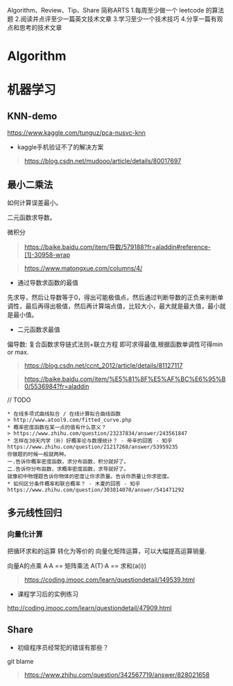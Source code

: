 Algorithm、Review、Tip、Share 简称ARTS
1.每周至少做一个 leetcode 的算法题 2.阅读并点评至少一篇英文技术文章 3.学习至少一个技术技巧 4.分享一篇有观点和思考的技术文章

# Algorithm

# 机器学习

## KNN-demo

https://www.kaggle.com/tunguz/pca-nusvc-knn

* kaggle手机验证不了的解决方案

> https://blog.csdn.net/mudooo/article/details/80017697


## 最小二乘法

如何计算误差最小。

二元函数求导数。

微积分

> https://baike.baidu.com/item/导数/579188?fr=aladdin#reference-[1]-30958-wrap

> https://www.matongxue.com/columns/4/


* 通过导数求函数的最值

先求导，然后让导数等于0，得出可能极值点，然后通过判断导数的正负来判断单调性，最后再得出极值，然后再计算端点值，比较大小，最大就是最大值，最小就是最小值。

* 二元函数求最值  

偏导数: 复合函数求导链式法则+联立方程 即可求得最值,根据函数单调性可得min or max.

> https://blog.csdn.net/ccnt_2012/article/details/81127117

> https://baike.baidu.com/item/%E5%81%8F%E5%AF%BC%E6%95%B0/5536984?fr=aladdin

// TODO
```
* 在线多项式曲线拟合 / 在线计算拟合曲线函数 
> http://www.atool9.com/fitted_curve.php
* 概率密度函数在某一点的值有什么意义？
> https://www.zhihu.com/question/23237834/answer/243561847
* 怎样在30天内学（补）好概率论与数理统计？ - 帝辛的回答 - 知乎
https://www.zhihu.com/question/21217268/answer/53959235
你做题的时候一般就两种。
一.告诉你概率密度函数，求分布函数，积分就好了。
二.告诉你分布函数，求概率密度函数，求导就好了。
就像初中物理题告诉你物体的密度让你求质量。告诉你质量让你求密度。
* 如何区分条件概率和联合概率？ - 木夏的回答 - 知乎
https://www.zhihu.com/question/303814070/answer/541471292
```

## 多元线性回归

### 向量化计算

把循环求和的运算 转化为等价的 向量化矩阵运算，可以大幅提高运算销量.

向量A的点乘 A·A == 矩阵乘法 A(T)·A == 求和(a(i))

> https://coding.imooc.com/learn/questiondetail/149539.html


* 课程学习后的实例练习

http://coding.imooc.com/learn/questiondetail/47909.html

## Share

* 初级程序员经常犯的错误有那些？

git blame

> https://www.zhihu.com/question/342567719/answer/828021658

